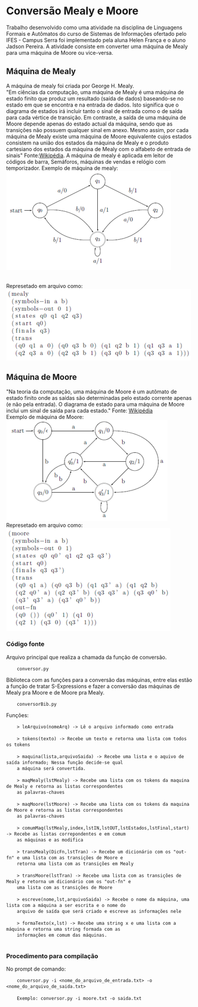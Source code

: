 # Conversão Mealy e Moore
Trabalho desenvolvido como uma atividade na disciplina de Linguagens Formais e Autômatos do curso de Sistemas de Informações ofertado pelo IFES - Campus Serra foi implementado pela aluna Helen França e o aluno Jadson Pereira. A atividade consiste em converter uma máquina de Mealy para uma máquina de Moore ou vice-versa.

## Máquina de Mealy
A máquina de mealy foi criada por George H. Mealy. <br>
"Em ciências da computação, uma máquina de Mealy é uma máquina de estado finito que produz um resultado (saída de dados) baseando-se no estado em que se encontra e na entrada de dados. Isto significa que o diagrama de estados irá incluir tanto o sinal de entrada como o de saída para cada vértice de transição. Em contraste, a saída de uma máquina de Moore depende apenas do estado actual da máquina, sendo que as transições não possuem qualquer sinal em anexo. Mesmo assim, por cada máquina de Mealy existe uma máquina de Moore equivalente cujos estados consistem na união dos estados da máquina de Mealy e o produto cartesiano dos estados da máquina de Mealy com o alfabeto de entrada de sinais" Fonte:[Wikipédia](https://pt.wikipedia.org/wiki/M%C3%A1quina_de_Mealy). A máquina de mealy é aplicada em leitor de códigos de barra, Semáforos, máquinas de vendas e relógio com temporizador.
Exemplo de máquina de mealy: <br>
![Alt text](https://github.com/helenfranca/lfa/blob/master/prints/MaqMealy.PNG)

<br>Represetado em arquivo como: <br> 
![Alt text](https://github.com/helenfranca/lfa/blob/master/prints/mealy.PNG)

## Máquina de Moore
"Na teoria da computação, uma máquina de Moore é um autômato de estado finito onde as saídas são determinadas pelo estado corrente apenas (e não pela entrada). O diagrama de estado para uma máquina de Moore inclui um sinal de saída para cada estado." Fonte: [Wikipédia](https://pt.wikipedia.org/wiki/M%C3%A1quina_de_Moore)<br>
Exemplo de máquina de Moore:
![Alt text](https://github.com/helenfranca/lfa/blob/master/prints/MaqMoore.PNG)
<br>Represetado em arquivo como: <br>
![Alt text](https://github.com/helenfranca/lfa/blob/master/prints/moore.PNG)

### Código fonte

 Arquivo principal que realiza a chamada da função de conversão.

```
    conversor.py
```

Biblioteca com as funções para a conversão das máquinas, entre elas estão a função de tratar S-Expressions e fazer a conversão das máquinas de Mealy pra Moore e de Moore pra Mealy.

``` 
    conversorBib.py
```

Funções:
```
    > leArquivo(nomeArq) -> Lê o arquivo informado como entrada
    
    > tokens(texto) -> Recebe um texto e retorna uma lista com todos os tokens
    
    > maquina(lista,arquivoSaida) -> Recebe uma lista e o aquivo de saída informado; Nessa função decide-se qual 
    a máquina será convertida.
    
    > maqMealy(lstMealy) -> Recebe uma lista com os tokens da maquina de Mealy e retorna as listas correspondentes 
    as palavras-chaves
    
    > maqMoore(lstMoore) -> Recebe uma lista com os tokens da maquina de Moore e retorna as listas correspondentes 
    as palavras-chaves
    
    > comumMaq(lstMealy,index,lstIN,lstOUT,lstEstados,lstFinal,start) -> Recebe as listas correpondentes e em comum 
    as máquinas e as modifica
    
    > transMealy(DicFn,lstTran) -> Recebe um dicionário com os "out-fn" e uma lista com as transições de Moore e 
    retorna uma lista com as transições em Mealy
    
    > transMoore(lstTran) -> Recebe uma lista com as transições de Mealy e retorna um dicionário com os "out-fn" e 
    uma lista com as transições de Moore
    
    > escreve(nome,lst,arquivoSaida) -> Recebe o nome da máquina, uma lista com a máquina a ser escrita e o nome do 
    arquivo de saída que será criado e escreve as informações nele
    
    > formaTexto(x,lst) -> Recebe uma string x e uma lista com a máquina e retorna uma string formada com as 
    informações em comum das máquinas.
    
```
### Procedimento para compilação

No prompt de comando:
```
    conversor.py -i <nome_do_arquivo_de_entrada.txt> -o <nome_do_arquivo_de_saida.txt>
    
    Exemplo: conversor.py -i moore.txt -o saida.txt
    
```

